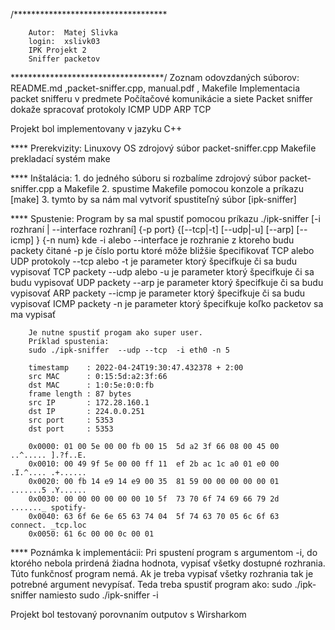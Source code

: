 /***********************************

        Autor:  Matej Slivka
        login:  xslivk03
        IPK Projekt 2
        Sniffer packetov
        
***********************************/
Zoznam odovzdaných súborov: README.md ,packet-sniffer.cpp, manual.pdf , Makefile
Implementacia packet snifferu v predmete Počítačové komunikácie a siete
Packet sniffer dokaže spracovať protokoly ICMP UDP ARP TCP

Projekt bol implementovany v jazyku C++

**** Prerekvizity:
        Linuxovy OS
        zdrojový súbor packet-sniffer.cpp
        Makefile
        prekladací systém make

**** Inštalácia:
        1. do jedného súboru si rozbalíme zdrojový súbor packet-sniffer.cpp a Makefile
        2. spustime Makefile pomocou konzole a príkazu [make]
        3. tymto by sa nám mal vytvoriť spustiteľný súbor [ipk-sniffer]

**** Spustenie:
        Program by sa mal spustiť pomocou príkazu
        ./ipk-sniffer [-i rozhraní | --interface rozhraní] {-p ­­port} {[--tcp|-t] [--udp|-u] [--arp] [--icmp] } {-n num}
        kde 
            -i alebo --interface je rozhranie z ktoreho budu packety čitané
            -p je číslo portu ktoré môže bližšie špecifikovať TCP alebo UDP protokoly
            --tcp alebo -t je parameter ktorý špecifkuje či sa budu vypisovať TCP packety
            --udp alebo -u je parameter ktorý špecifkuje či sa budu vypisovať UDP packety
            --arp je parameter ktorý špecifkuje či sa budu vypisovať ARP packety
            --icmp je parameter ktorý špecifkuje či sa budu vypisovať ICMP packety
            -n je parameter ktorý špecifkuje koľko packetov sa ma vypisať

        Je nutne spustiť progam ako super user.
        Príklad spustenia:
        sudo ./ipk-sniffer  --udp --tcp  -i eth0 -n 5

        timestamp    : 2022-04-24T19:30:47.432378 + 2:00
        src MAC      : 0:15:5d:a2:3f:66
        dst MAC      : 1:0:5e:0:0:fb
        frame length : 87 bytes
        src IP       : 172.28.160.1
        dst IP       : 224.0.0.251
        src port     : 5353
        dst port     : 5353

        0x0000: 01 00 5e 00 00 fb 00 15  5d a2 3f 66 08 00 45 00   ..^..... ].?f..E.
        0x0010: 00 49 9f 5e 00 00 ff 11  ef 2b ac 1c a0 01 e0 00   .I.^.... .+......
        0x0020: 00 fb 14 e9 14 e9 00 35  81 59 00 00 00 00 00 01   .......5 .Y......
        0x0030: 00 00 00 00 00 00 10 5f  73 70 6f 74 69 66 79 2d   ......._ spotify-
        0x0040: 63 6f 6e 6e 65 63 74 04  5f 74 63 70 05 6c 6f 63   connect. _tcp.loc
        0x0050: 61 6c 00 00 0c 00 01   
**** Poznámka k implementácii:
        Pri spustení program s argumentom -i, do ktorého nebola prirdená žiadna hodnota, vypisať všetky dostupné rozhrania.
        Túto funkčnosť program nemá. Ak je treba vypisať všetky rozhrania tak je potrebné argument nevypísať.
        Teda treba spustiť program ako:         sudo ./ipk-sniffer      namiesto         sudo ./ipk-sniffer  -i

Projekt bol testovaný porovnaním outputov s Wirsharkom
